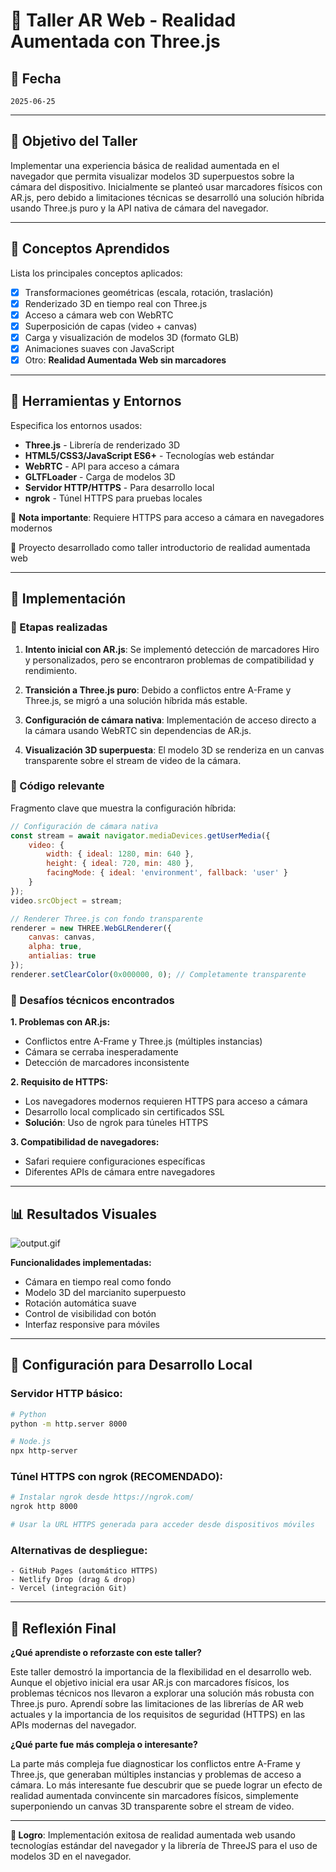 # 🧪 Taller AR Web - Realidad Aumentada con Three.js

## 📅 Fecha
`2025-06-25`

---

## 🎯 Objetivo del Taller

Implementar una experiencia básica de realidad aumentada en el navegador que permita visualizar modelos 3D superpuestos sobre la cámara del dispositivo. Inicialmente se planteó usar marcadores físicos con AR.js, pero debido a limitaciones técnicas se desarrolló una solución híbrida usando Three.js puro y la API nativa de cámara del navegador.

---

## 🧠 Conceptos Aprendidos

Lista los principales conceptos aplicados:

- [x] Transformaciones geométricas (escala, rotación, traslación)
- [x] Renderizado 3D en tiempo real con Three.js
- [x] Acceso a cámara web con WebRTC
- [x] Superposición de capas (video + canvas)
- [x] Carga y visualización de modelos 3D (formato GLB)
- [x] Animaciones suaves con JavaScript
- [x] Otro: **Realidad Aumentada Web sin marcadores**

---

## 🔧 Herramientas y Entornos

Especifica los entornos usados:

- **Three.js** - Librería de renderizado 3D
- **HTML5/CSS3/JavaScript ES6+** - Tecnologías web estándar
- **WebRTC** - API para acceso a cámara
- **GLTFLoader** - Carga de modelos 3D
- **Servidor HTTP/HTTPS** - Para desarrollo local
- **ngrok** - Túnel HTTPS para pruebas locales

📌 **Nota importante**: Requiere HTTPS para acceso a cámara en navegadores modernos


📎 Proyecto desarrollado como taller introductorio de realidad aumentada web

---

## 🧪 Implementación

### 🔹 Etapas realizadas

1. **Intento inicial con AR.js**: Se implementó detección de marcadores Hiro y personalizados, pero se encontraron problemas de compatibilidad y rendimiento.

2. **Transición a Three.js puro**: Debido a conflictos entre A-Frame y Three.js, se migró a una solución híbrida más estable.

3. **Configuración de cámara nativa**: Implementación de acceso directo a la cámara usando WebRTC sin dependencias de AR.js.

4. **Visualización 3D superpuesta**: El modelo 3D se renderiza en un canvas transparente sobre el stream de video de la cámara.

### 🔹 Código relevante

Fragmento clave que muestra la configuración híbrida:

```javascript
// Configuración de cámara nativa
const stream = await navigator.mediaDevices.getUserMedia({
    video: {
        width: { ideal: 1280, min: 640 },
        height: { ideal: 720, min: 480 },
        facingMode: { ideal: 'environment', fallback: 'user' }
    }
});
video.srcObject = stream;

// Renderer Three.js con fondo transparente
renderer = new THREE.WebGLRenderer({ 
    canvas: canvas, 
    alpha: true, 
    antialias: true 
});
renderer.setClearColor(0x000000, 0); // Completamente transparente
```

### 🔹 Desafíos técnicos encontrados

**1. Problemas con AR.js:**
- Conflictos entre A-Frame y Three.js (múltiples instancias)
- Cámara se cerraba inesperadamente
- Detección de marcadores inconsistente

**2. Requisito de HTTPS:**
- Los navegadores modernos requieren HTTPS para acceso a cámara
- Desarrollo local complicado sin certificados SSL
- **Solución**: Uso de ngrok para túneles HTTPS

**3. Compatibilidad de navegadores:**
- Safari requiere configuraciones específicas
- Diferentes APIs de cámara entre navegadores

---

## 📊 Resultados Visuales

![output.gif](resultados/output.gif)

**Funcionalidades implementadas:**
- Cámara en tiempo real como fondo
- Modelo 3D del marcianito superpuesto
- Rotación automática suave
- Control de visibilidad con botón
- Interfaz responsive para móviles

---

## 🧩 Configuración para Desarrollo Local

### Servidor HTTP básico:
```bash
# Python
python -m http.server 8000

# Node.js
npx http-server
```

### Túnel HTTPS con ngrok (RECOMENDADO):
```bash
# Instalar ngrok desde https://ngrok.com/
ngrok http 8000

# Usar la URL HTTPS generada para acceder desde dispositivos móviles
```

### Alternativas de despliegue:
```text
- GitHub Pages (automático HTTPS)
- Netlify Drop (drag & drop)
- Vercel (integración Git)
```

---

## 💬 Reflexión Final

**¿Qué aprendiste o reforzaste con este taller?**

Este taller demostró la importancia de la flexibilidad en el desarrollo web. Aunque el objetivo inicial era usar AR.js con marcadores físicos, los problemas técnicos nos llevaron a explorar una solución más robusta con Three.js puro. Aprendí sobre las limitaciones de las librerías de AR web actuales y la importancia de los requisitos de seguridad (HTTPS) en las APIs modernas del navegador.

**¿Qué parte fue más compleja o interesante?**

La parte más compleja fue diagnosticar los conflictos entre A-Frame y Three.js, que generaban múltiples instancias y problemas de acceso a cámara. Lo más interesante fue descubrir que se puede lograr un efecto de realidad aumentada convincente sin marcadores físicos, simplemente superponiendo un canvas 3D transparente sobre el stream de video.

---

**🎯 Logro**: Implementación exitosa de realidad aumentada web usando tecnologías estándar del navegador y la librería de ThreeJS para el uso de modelos 3D en el navegador.